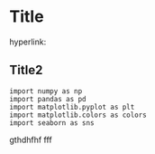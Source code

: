 # Title

hyperlink: 

## Title2

``` import os
import numpy as np
import pandas as pd
import matplotlib.pyplot as plt
import matplotlib.colors as colors
import seaborn as sns

```




gthdhfhf
fff

